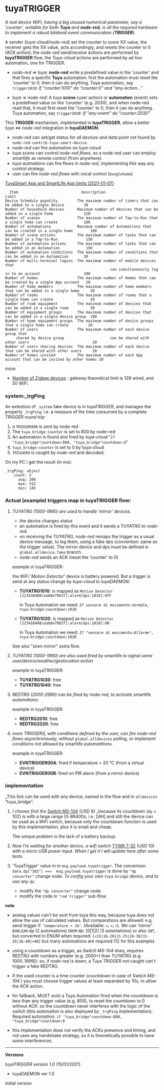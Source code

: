 # tuyaTRIGGER 

_A real device WiFI, having  a big unused numerical parameter, say a 'counter', writable for both **Tuya** and **node-red**, is all the required hardware to implement a robust bilateral event communication (**TRIGGER**)._

A sender (_tuya-cloud/node-red_) set the counter to some XX value, the receiver gets the XX value, acts accordingly, and resets the counter to 0 (ACK action): 
the _node-red_ send/receive actions are performed by **tuyaTRIGGER** flow, the _Tuya-cloud_ actions are performed by ad hoc automation, one for TRIGGER.


 - _node-red => tuya_: **node-red** write a predefined value in the 'counter' and that fires a specific **Tuya** automation: first the automation must reset the 'counter' to 0, then it can do anything.
 Tuya automation, say `trigger1010`:   _If "counter:1010" do "counter:0" and "any-action..."_ 

 - _tuya => node-red_: A tuya **scene** (user action) or **automation** (event) sets  a predefined value on the 'counter' (e.g. 2030), and when node-red read that, it must first reset  the "counter' to 0, then it can do anything.
 Tuya automation,  say `trigger2030`: _If "any-event" do "counter:2030"_ 

This **TRIGGER** mechanism, implemented in **tuyaTRIGGER**, allow a better _tuya <=> node-red_ integration in **tuyaDAEMON**:
 - _node-red_ can set/get status for _all devices and data point_ not found by `node-red-contrib-tuya-smart-device`.
 - _node-red_ can fire automation on _tuya-cloud_ 
 - _tuya scene_ can control _node-red flows_, so a node-red user can employ _smartlife_ as remote control (from anywhere).
 - _tuya autmations_ can fire flows in _node-red_, implementing this way any control strategy.
 - user can fire _node-red flows_ with vocal control (`Googlehome`)

[TuyaSmart App and SmartLife App limits (2021-01-07)](https://support.tuya.com/en/help/_detail/K9q79msw3accz)

````
  Item                             Description                                                               Limit
Device Schedule quantity         The maximum number of timers that can be added to a single device         30
Number of household devices      Maximum number of devices that can be added in a single home              120
Number of scenes                 The maximum number of Tap-to-Run that a single home can create            100
Number of automations            Maximum number of Automations that can be created in a single home        100
Number of scene actions          The maximum number of tasks that can be added in a Tap-to-Run             150
Number of automation actions     The maximum number of tasks that can be added in an Automation            150
Number of automation conditions  The maximum number of conditions that can be added in an Automation       10
Number of multi-terminal logins  The maximum number of mobile devices that 
                                                can simultaneously log in to an account                    200
Number of homes                  The maximum number of Homes that can be created by a single App account   20
Number of home members           The maximum number of home members that can be added in a single home     20
Number of rooms                  The maximum number of rooms that a single home can create                 20
Number of room equipment         The maximum number of devices that can be added in a single room          50
Number of equipment groups       The maximum number of devices that can be added in a single device group  100
Number of home equipment groups  The maximum number of device groups that a single home can create         20
Number of users                  The maximum number of each device group that
     shared by device group                     can be shared with other users                             20
Number of users sharing devices  The maximum number of each device that can be shared with other users     20
Number of homes invited          The maximum number of each App account that can be invited by other homes 20
 ````
 more
- [Number of Zigbee devices](https://support.tuya.com/en/help/_detail/K8xu0c86wlte1) : gateway theoretical limit is 128 wired, and 50 WiFi.

###  system:_trgPing
An extestion of `_system` fake device is in tuyaTRIGGER, and manages the property `_trgPing`: i.e. a measure of the time consumed by a complete _TRIGGER round trip_:
  1) a `TRIGGER800` is sent by node-red
  2) The `tuya_bridge:counter` is set to 800 by node-red
  3) An automation is found and fired by _tuya-cloud_ "`if "tuya_bridge"countdown:800, "tuya_bridge"countdown:0`"
  4) `tuya_bridge:counter` is set to 0 by tuya-cloud 
  5) `TRIGGER0` is caught by _node-red_ and decoded.

On my PC I get the result (in ms):
````
_trgPing: object
    count: 5
      avg: 209
      max: 312
      min: 145
````

### Actual (example) triggers map in **tuyaTRIGGER** flow:

1) _TUYATRG (1000-1990) are used to handle 'mirror' devices._

   - the device changes status
   - an automation is fired by this event and it sends a TUYATRG to _node-red_.
   - on receiving the TUYATRG, _node-red_ remaps the trigger as a usual device message, to log them,  using a fake dps         (convention: same as the trigger value). The mirror device and dps must be defined in `global.alldevice.fake` branch.
   - _node-red_ sends an ACK (reset the 'counter' to 0)
   
    example in tuyaTRIGGER: 

    the WiFi '_Motion Detector_' device is battery powered. But a trigger is send at any status change by _tuya-cloud_ to _tuyaDAEMON_:

    - **TUYATRG1010**: is mapped as `Motion Detector [123410408caab8e79837]:alarm[dps:1010]:OFF`

      In Tuya Automation we need: _`If sensore di movimento:normale, tuya-bridge:countdown:1010`_ 

    - **TUYATRG1020**: is mapped as `Motion Detector [123410408caab8e79837]:alarm[dps:1010]:ON`

      In Tuya Automation we need: _`If "sensore di movimento:Allarme", tuya-bridge:countdown:1020`_ 

    See also "siren mirror" extra flow.

2) _TUYATRG (1000-1990) are also used fired by_ smartlife _to signal some  user/device/weather/geolocation action_ 

    example in tuyaTRIGGER:

   - **TUYATRG1030**: free
   - **TUYATRG1040**: free

3) _REDTRG (2000-2990) can be fired by_ node-red, _to activate_ smartlife _automations:_  

    example in tuyaTRIGGER:
   - **REDTRG2010**: free
   - **REDTRG2020**: free

4) _more TRIGGERS, with conditions defined by the user, can fire node-red flows asynchronously, without `global.alldevices` polling, or implement conditions not allowed by_ smartlife _automatitions._

   example in tuyaTRIGGER:
   - **EVNTRIGGER00A**: fired if temperature > 20 °C  (from a virtual device)
   - **EVNTRIGGER00B**: fired on PIR alarm (from a mirror device)


### implementation

_This tick can be used with any device, named in the flow and in `alldevices` "tuya_bridge".

1) _I choose first the_ [Switch MS-104](https://www.aliexpress.com/item/33012114855.html) (USD 8) _because its countdown (`dp` = 102) is with a large range [0-86400s, i.e. 24H] and still the device can be used as a WiFi switch, because only the countdown function is used by this implementation, plus it is small and cheap. 

   The unique problem is the lack of a battery backup.

2) _Now I'm waiting for another device, a wifi switch_ [TYWR 7-32](https://www.aliexpress.com/item/1005001292469801.html) (USD 10) _with a micro USB power input. When I get it I will update here after some tests_.

3) 'TuyaTrigger' value in in `msg.payload.tuyatrigger`.  The conversion `data.dp["102"] ==>  msg.payload.tuyatrigger` is done by `"dp converter"` change node. _To config your own `tuya-bridge` device, and to use any `dp`:_
     - modify the  `"dp converter"` change node. 
     - modify the code in `"red trigger"` sub-flow.


**note**
 
 - analog values can't be sent from tuya this way, because tuya does not allow the use of calculated values. But comparations are allowed: e.g. send trigger if `'temperature < 16'`. (Available: `<`; `=`; `>`). We can 'mirror' `BOOLEAN` dp (2 automations) `ENUM` dp: [0|1|2]  (3 automations) or also `INT`, but converted to ENUM when required: `{<15|16-20|21-25|26-30|31-35|36-40|>40}` but many automations are required (12 for this example).

 - using a countdown as a trigger, as _Switch MS-104_ does, requires REDTRG with numbers greater (e.g. 2000+) than TUYATRG (e.g. 1000..1999]): so, if _node-red_ is down, a Tuya TRIGGER not caught can't trigger a fake REDTRG.
 
 - If the used counter is a time counter (countdown in case of  _Switch MS-104_ ) you must choose trigger values at least separated by 10s, to allow the ACK action.

 - for fallback, MUST exist a Tuya Automation fired when the countdown is less than any trigger value (e.g. 800), to reset the countdown to 0 without ACK: so the countdown never interferes with the logic of the switch (this automation is also deployed by `_trgPing` implementation). Required automation:  `if "tuya_bridge"countdown:800, "tuya_bridge"countdown:0` 
 
- this implementation does not verify the ACKs presence and timing, and not uses any handshake strategy, so it is theoretically possible to have some interferences.

--------------------
**Versions**

_tuyaTRIGGER version 1.0_ (15/01/2021)
  - tuyaDAEMON ver 1.0

Initial version     
